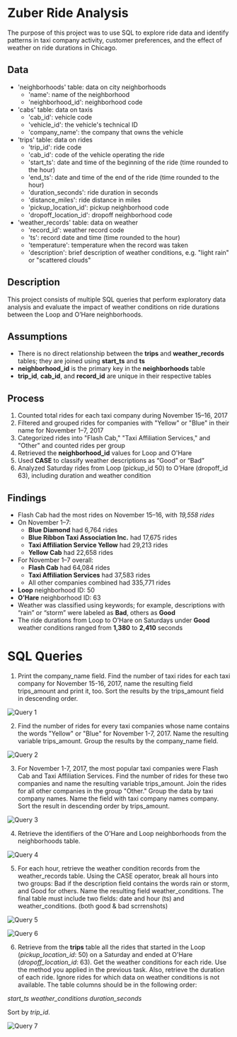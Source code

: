 # Zuber Ride Analysis

The purpose of this project was to use SQL to explore ride data and identify patterns in taxi company activity, customer preferences, and the effect of weather on ride durations in Chicago.

## Data

* 'neighborhoods' table: data on city neighborhoods
	* 'name': name of the neighborhood
	* 'neighborhood_id': neighborhood code
* 'cabs' table: data on taxis
	* 'cab_id': vehicle code
	* 'vehicle_id': the vehicle's technical ID
	* 'company_name': the company that owns the vehicle
* 'trips' table: data on rides
	* 'trip_id': ride code
	* 'cab_id': code of the vehicle operating the ride
	* 'start_ts': date and time of the beginning of the ride (time rounded to the hour)
	* 'end_ts': date and time of the end of the ride (time rounded to the hour)
	* 'duration_seconds': ride duration in seconds
	* 'distance_miles': ride distance in miles
	* 'pickup_location_id': pickup neighborhood code
	* 'dropoff_location_id': dropoff neighborhood code
* 'weather_records' table: data on weather
	* 'record_id': weather record code
	* 'ts': record date and time (time rounded to the hour)
	* 'temperature': temperature when the record was taken
	* 'description': brief description of weather conditions, e.g. "light rain" or "scattered clouds"

## Description

This project consists of multiple SQL queries that perform exploratory data analysis and evaluate the impact of weather conditions on ride durations between the Loop and O’Hare neighborhoods.

## Assumptions

* There is no direct relationship between the **trips** and **weather_records** tables; they are joined using **start_ts** and **ts**
* **neighborhood_id** is the primary key in the **neighborhoods** table
* **trip_id**, **cab_id**, and **record_id** are unique in their respective tables

## Process

1. Counted total rides for each taxi company during November 15–16, 2017
2. Filtered and grouped rides for companies with "Yellow" or "Blue" in their name for November 1–7, 2017
3. Categorized rides into "Flash Cab," "Taxi Affiliation Services," and "Other" and counted rides per group
4. Retrieved the **neighborhood_id** values for Loop and O'Hare
5. Used **CASE** to classify weather descriptions as “Good” or “Bad”
6. Analyzed Saturday rides from Loop (pickup_id 50) to O’Hare (dropoff_id 63), including duration and weather condition

## Findings

* Flash Cab had the most rides on November 15–16, with *19,558 rides*
* On November 1–7:
	* **Blue Diamond** had 6,764 rides
	* **Blue Ribbon Taxi Association Inc.** had 17,675 rides
	* **Taxi Affiliation Service Yellow** had 29,213 rides
	* **Yellow Cab** had 22,658 rides
* For November 1–7 overall:
	* **Flash Cab** had 64,084 rides
	* **Taxi Affiliation Services** had 37,583 rides
	* All other companies combined had 335,771 rides
* **Loop** neighborhood ID: 50
* **O’Hare** neighborhood ID: 63
* Weather was classified using keywords; for example, descriptions with “rain” or “storm” were labeled as **Bad**, others as **Good**
* The ride durations from Loop to O'Hare on Saturdays under **Good** weather conditions ranged from **1,380** to **2,410** seconds

# SQL Queries

1. Print the company_name field. Find the number of taxi rides for each taxi company for November 15-16, 2017, name the resulting field trips_amount and print it, too. Sort the results by the trips_amount field in descending order.

![Query 1](SQL_1.png)

2. Find the number of rides for every taxi companies whose name contains the words "Yellow" or "Blue" for November 1-7, 2017. Name the resulting variable trips_amount. Group the results by the company_name field.

![Query 2](SQL_2.png)

3. For November 1-7, 2017, the most popular taxi companies were Flash Cab and Taxi Affiliation Services. Find the number of rides for these two companies and name the resulting variable trips_amount. Join the rides for all other companies in the group "Other." Group the data by taxi company names. Name the field with taxi company names company. Sort the result in descending order by trips_amount.

![Query 3](SQL_3.png)

4. Retrieve the identifiers of the O'Hare and Loop neighborhoods from the neighborhoods table.

![Query 4](SQL_4.png)

5. For each hour, retrieve the weather condition records from the weather_records table. Using the CASE operator, break all hours into two groups: Bad if the description field contains the words rain or storm, and Good for others. Name the resulting field weather_conditions. The final table must include two fields: date and hour (ts) and weather_conditions. (both good & bad scrrenshots)

![Query 5](SQL_5.png)

![Query 6](SQL_6.png)

6. Retrieve from the **trips** table all the rides that started in the Loop (*pickup_location_id*: 50) on a Saturday and ended at O'Hare (*dropoff_location_id*: 63). Get the weather conditions for each ride. Use the method you applied in the previous task. Also, retrieve the duration of each ride. Ignore rides for which data on weather conditions is not available.
The table columns should be in the following order:

*start_ts*
*weather_conditions*
*duration_seconds*

Sort by *trip_id*.

![Query 7](SQL_7.png)
